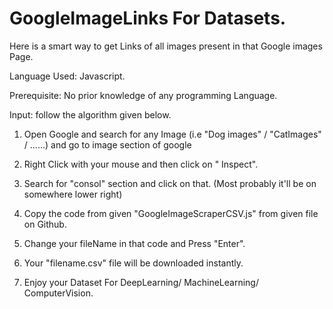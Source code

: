 # GoogleImageLinks For Datasets.

Here is a smart way to get Links of all images present in that Google images Page.

Language Used: Javascript.

Prerequisite: No prior knowledge of any programming Language.

Input: follow the algorithm given below.

1. Open Google and search for any Image (i.e "Dog images" / "CatImages" / ......) and go to image section of google
2. Right Click with your mouse and then click on " Inspect".
3. Search for "consol" section and click on that. (Most probably it'll be on somewhere lower right)

4. Copy the code from given "GoogleImageScraperCSV.js" from given file on Github.
5. Change your fileName in that code and Press "Enter".
6. Your "filename.csv" file will be downloaded instantly.
7. Enjoy your Dataset For DeepLearning/ MachineLearning/ ComputerVision.
